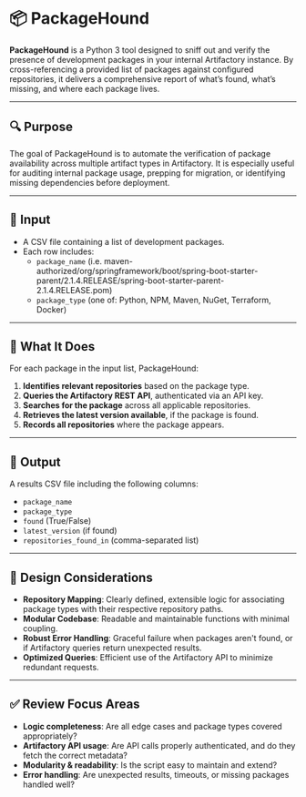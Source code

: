 # 📦 PackageHound

**PackageHound** is a Python 3 tool designed to sniff out and verify the presence of development packages in your internal Artifactory instance. By cross-referencing a provided list of packages against configured repositories, it delivers a comprehensive report of what’s found, what’s missing, and where each package lives.

---

## 🔍 Purpose

The goal of PackageHound is to automate the verification of package availability across multiple artifact types in Artifactory. It is especially useful for auditing internal package usage, prepping for migration, or identifying missing dependencies before deployment.

---

## 🧾 Input

- A CSV file containing a list of development packages.
- Each row includes:
  - `package_name` (i.e. maven-authorized/org/springframework/boot/spring-boot-starter-parent/2.1.4.RELEASE/spring-boot-starter-parent-2.1.4.RELEASE.pom)
  - `package_type` (one of: Python, NPM, Maven, NuGet, Terraform, Docker)

---

## 🔄 What It Does

For each package in the input list, PackageHound:

1. **Identifies relevant repositories** based on the package type.
2. **Queries the Artifactory REST API**, authenticated via an API key.
3. **Searches for the package** across all applicable repositories.
4. **Retrieves the latest version available**, if the package is found.
5. **Records all repositories** where the package appears.

---

## 🧾 Output

A results CSV file including the following columns:

- `package_name`
- `package_type`
- `found` (True/False)
- `latest_version` (if found)
- `repositories_found_in` (comma-separated list)

---

## 🧠 Design Considerations

- **Repository Mapping**: Clearly defined, extensible logic for associating package types with their respective repository paths.
- **Modular Codebase**: Readable and maintainable functions with minimal coupling.
- **Robust Error Handling**: Graceful failure when packages aren't found, or if Artifactory queries return unexpected results.
- **Optimized Queries**: Efficient use of the Artifactory API to minimize redundant requests.

---

## ✅ Review Focus Areas

- **Logic completeness**: Are all edge cases and package types covered appropriately?
- **Artifactory API usage**: Are API calls properly authenticated, and do they fetch the correct metadata?
- **Modularity & readability**: Is the script easy to maintain and extend?
- **Error handling**: Are unexpected results, timeouts, or missing packages handled well?
